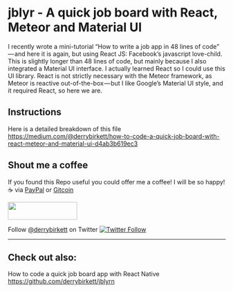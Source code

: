 # jblyr - A quick job board with React, Meteor and Material UI
I recently wrote a mini-tutorial “How to write a job app in 48 lines of code” — and here it is again, but using React JS: Facebook’s javascript love-child. This is slightly longer than 48 lines of code, but mainly because I also integrated a Material UI interface. I actually learned React so I could use this UI library. React is not strictly necessary with the Meteor framework, as Meteor is reactive out-of-the-box — but I like Google’s Material UI style, and it required React, so here we are.

## Instructions
Here is a detailed breakdown of this file
https://medium.com/@derrybirkett/how-to-code-a-quick-job-board-with-react-meteor-and-material-ui-d4ab3b619ec3

## Shout me a coffee
If you found this Repo useful you could offer me a coffee! I will be so happy! ☕️ via [PayPal](https://www.paypal.me/derrybirkett/5) or [Gitcoin](https://gitcoin.co/tip)

<a href="https://www.paypal.me/derrybirkett/5">
  <img width="160" height="41" src="http://derrybirkett.com/wp-content/uploads/2018/03/paypal-badge.png" >
</a>

Follow [@derrybirkett](https://twitter.com/derrybirkett) on Twitter [![Twitter Follow](https://img.shields.io/twitter/follow/derrybirkett.svg?style=social&label=Follow)]()

---
## Check out also:
How to code a quick job board app with React Native
https://github.com/derrybirkett/jblyrn

